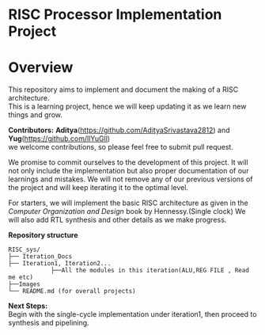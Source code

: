 # RISC Processor Implementation Project

# Overview

This repository aims to implement and document the making of a RISC architecture.  
This is a learning project, hence we will keep updating it as we learn new things and grow.

**Contributors:** **Aditya**(https://github.com/AdityaSrivastava2812) and  **Yug**(https://github.com/llYuGll)  
we welcome contributions, so please feel free to submit pull request.

We promise to commit ourselves to the development of this project. It will not only include the implementation but also proper documentation of our learnings and mistakes. We will not remove any of our previous versions of the project and will keep iterating it to the optimal level.

For starters, we will implement the basic RISC architecture as given in the *Computer Organization and Design* book by Hennessy.(Single clock) 
We will also add RTL synthesis and other details as we make progress.


**Repository structure**
```
RISC_sys/
├── Iteration_Docs
├── Iteration1, Iteration2...
            ├──All the modules in this iteration(ALU,REG FILE , Read me etc) 
├──Images
└── README.md (for overall projects) 
```

**Next Steps:**  
Begin with the single-cycle implementation under iteration1, then proceed to synthesis and pipelining.
